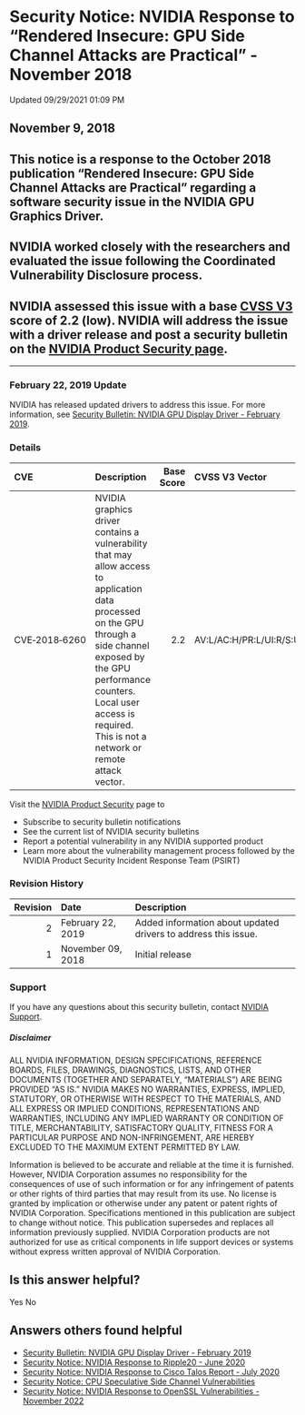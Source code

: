 

Security Notice: NVIDIA Response to “Rendered Insecure: GPU Side Channel Attacks are Practical” - November 2018
===============================================================================================================




 Updated 09/29/2021 01:09 PM



November 9, 2018
----------------


This notice is a response to the October 2018 publication “Rendered Insecure: GPU Side Channel Attacks are Practical” regarding a software security issue in the NVIDIA GPU Graphics Driver.
--------------------------------------------------------------------------------------------------------------------------------------------------------------------------------------------


NVIDIA worked closely with the researchers and evaluated the issue following the Coordinated Vulnerability Disclosure process.
------------------------------------------------------------------------------------------------------------------------------


NVIDIA assessed this issue with a base [CVSS V3](https://www.first.org/cvss/user-guide) score of 2.2 (low). NVIDIA will address the issue with a driver release and post a security bulletin on the [NVIDIA Product Security page](https://www.nvidia.com/product-security/).
-----------------------------------------------------------------------------------------------------------------------------------------------------------------------------------------------------------------------------------------------------------------------------






---




### February 22, 2019 Update


NVIDIA has released updated drivers to address this issue. For more information, see [Security Bulletin: NVIDIA GPU Display Driver - February 2019](https://nvidia.custhelp.com/app/answers/detail/a_id/4772).


### Details


| CVE | Description | Base Score | CVSS V3 Vector |
|:--------------|:-------------------------------------------------------------------------------------------------------------------------------------------------------------------------------------------------------------------------------------------------------------|-------------:|:------------------------------------|
| CVE‑2018‑6260 | NVIDIA graphics driver contains a vulnerability that may allow access to application data processed on the GPU through a side channel exposed by the GPU performance counters. Local user access is required. This is not a network or remote attack vector. | 2.2 | AV:L/AC:H/PR:L/UI:R/S:U/C:L/I:N/A:N |
 


Visit the [NVIDIA Product Security](https://www.nvidia.com/security) page to


* Subscribe to security bulletin notifications
* See the current list of NVIDIA security bulletins
* Report a potential vulnerability in any NVIDIA supported product
* Learn more about the vulnerability management process followed by the NVIDIA Product Security Incident Response Team (PSIRT)


### Revision History


| Revision | Date | Description |
|-----------:|:------------------|:---------------------------------------------------------------|
| 2 | February 22, 2019 | Added information about updated drivers to address this issue. |
| 1 | November 09, 2018 | Initial release |
### Support


If you have any questions about this security bulletin, contact [NVIDIA Support](https://www.nvidia.com/object/support.html).


##### Disclaimer


ALL NVIDIA INFORMATION, DESIGN SPECIFICATIONS, REFERENCE BOARDS, FILES, DRAWINGS, DIAGNOSTICS, LISTS, AND OTHER DOCUMENTS (TOGETHER AND SEPARATELY, “MATERIALS”) ARE BEING PROVIDED “AS IS.” NVIDIA MAKES NO WARRANTIES, EXPRESS, IMPLIED, STATUTORY, OR OTHERWISE WITH RESPECT TO THE MATERIALS, AND ALL EXPRESS OR IMPLIED CONDITIONS, REPRESENTATIONS AND WARRANTIES, INCLUDING ANY IMPLIED WARRANTY OR CONDITION OF TITLE, MERCHANTABILITY, SATISFACTORY QUALITY, FITNESS FOR A PARTICULAR PURPOSE AND NON-INFRINGEMENT, ARE HEREBY EXCLUDED TO THE MAXIMUM EXTENT PERMITTED BY LAW.


Information is believed to be accurate and reliable at the time it is furnished. However, NVIDIA Corporation assumes no responsibility for the consequences of use of such information or for any infringement of patents or other rights of third parties that may result from its use. No license is granted by implication or otherwise under any patent or patent rights of NVIDIA Corporation. Specifications mentioned in this publication are subject to change without notice. This publication supersedes and replaces all information previously supplied. NVIDIA Corporation products are not authorized for use as critical components in life support devices or systems without express written approval of NVIDIA Corporation.










Is this answer helpful?
-----------------------



Yes
No







Answers others found helpful
----------------------------


* [Security Bulletin: NVIDIA GPU Display Driver - February 2019](/app/answers/detail/a_id/4772/related/1)
* [Security Notice: NVIDIA Response to Ripple20 - June 2020](/app/answers/detail/a_id/5033/related/1)
* [Security Notice: NVIDIA Response to Cisco Talos Report - July 2020](/app/answers/detail/a_id/5044/related/1)
* [Security Notice: CPU Speculative Side Channel Vulnerabilities](/app/answers/detail/a_id/4609/related/1)
* [Security Notice: NVIDIA Response to OpenSSL Vulnerabilities - November 2022](/app/answers/detail/a_id/5405/related/1)








